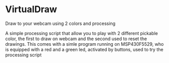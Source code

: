 # VirtualDraw
Draw to your webcam using 2 colors and processing

A simple processing script that allow you to play with 2 different pickable color, the first to draw on webcam and the second used to reset the drawings.
This comes with a simle program running on MSP430F5529, who is equipped with a red and a green led, activated by buttons, used to try the processing script 
